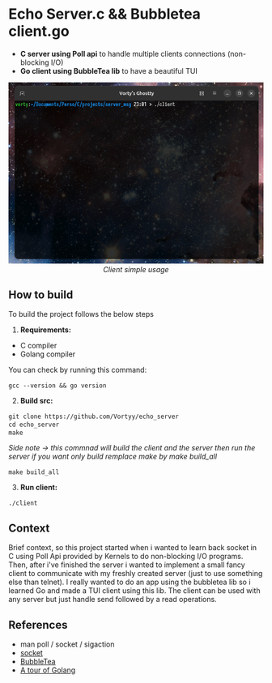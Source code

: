 # Echo Server.c && Bubbletea client.go
- **C server using Poll api** to handle multiple clients connections (non-blocking I/O)
- **Go client using BubbleTea lib** to have a beautiful TUI

<p align=center>
    <img src="img/client_working.gif" alt><br/>
    <em>Client simple usage</em>
</p>

## How to build
To build the project follows the below steps
1. **Requirements:**
  - C compiler
  - Golang compiler
    
  You can check by running this command:
  ```
  gcc --version && go version
  ```
2. **Build src:**
  ```
  git clone https://github.com/Vortyy/echo_server
  cd echo_server
  make
  ```
  *Side note -> this commnad will build the client and the server then run the server
  if you want only build remplace make by make build_all*
  ```
  make build_all
  ```
3. **Run client:**
  ```
  ./client
  ```

## Context
Brief context, so this project started when i wanted to learn back socket in C using Poll Api provided by Kernels to do non-blocking I/O programs. Then, after i've finished the server i wanted to implement a small fancy client to communicate with my freshly created server (just to use something else than telnet). I really wanted to do an app using the bubbletea lib so i learned Go and made a TUI client using this lib. The client can be used with any server but just handle send followed by a read operations.

## References
- man poll / socket / sigaction
- [socket](https://tala-informatique.fr/index.php?title=C_socket)
- [BubbleTea](https://github.com/charmbracelet/bubbletea)
- [A tour of Golang](https://go.dev/tour/welcome/1)
